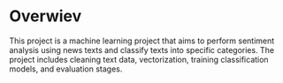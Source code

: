 # Overwiev
This project is a machine learning project that aims to perform sentiment analysis using news texts and classify texts into specific categories. The project includes cleaning text data, vectorization, training classification models, and evaluation stages.

